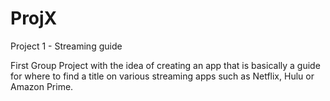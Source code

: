 # ProjX
Project 1 - Streaming guide

First Group Project with the idea of creating an app that is basically a guide for where to find a title on various streaming apps such as Netflix, Hulu or Amazon Prime.
